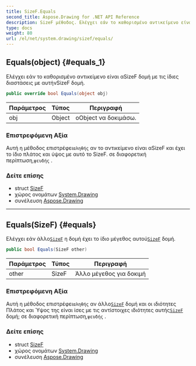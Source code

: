 ```yaml
---
title: SizeF.Equals
second_title: Aspose.Drawing for .NET API Reference
description: SizeF μέθοδος. Ελέγχει εάν το καθορισμένο αντικείμενο είναι αSizeF δομή με τις ίδιες διαστάσεις με αυτήνSizeF δομή.
type: docs
weight: 80
url: /el/net/system.drawing/sizef/equals/
---
```

## Equals(object) {#equals_1}

Ελέγχει εάν το καθορισμένο αντικείμενο είναι αSizeF δομή με τις ίδιες διαστάσεις με αυτήνSizeF δομή.

```csharp
public override bool Equals(object obj)
```

| Παράμετρος | Τύπος | Περιγραφή |
| --- | --- | --- |
| obj | Object | οObject να δοκιμάσω. |

### Επιστρεφόμενη Αξία

Αυτή η μέθοδος επιστρέφει`αληθής` αν το αντικείμενο είναι αSizeF και έχει το ίδιο πλάτος και ύψος με αυτό το SizeF. σε διαφορετική περίπτωση,`ψευδής` .

### Δείτε επίσης

* struct [SizeF](../)
* χώρος ονομάτων [System.Drawing](../../sizef/)
* συνέλευση [Aspose.Drawing](../../../)

---

## Equals(SizeF) {#equals}

Ελέγχει εάν άλλο[`SizeF`](../) η δομή έχει το ίδιο μέγεθος αυτού[`SizeF`](../) δομή.

```csharp
public bool Equals(SizeF other)
```

| Παράμετρος | Τύπος | Περιγραφή |
| --- | --- | --- |
| other | SizeF | Άλλο μέγεθος για δοκιμή |

### Επιστρεφόμενη Αξία

Αυτή η μέθοδος επιστρέφει`αληθής` αν άλλο[`SizeF`](../) δομή και οι ιδιότητες Πλάτος και Ύψος της είναι ίσες με τις αντίστοιχες ιδιότητες αυτής[`SizeF`](../) δομή; σε διαφορετική περίπτωση,`ψευδής` .

### Δείτε επίσης

* struct [SizeF](../)
* χώρος ονομάτων [System.Drawing](../../sizef/)
* συνέλευση [Aspose.Drawing](../../../)


